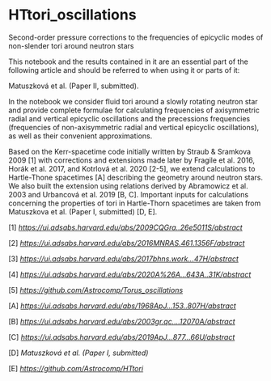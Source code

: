 # HTtori_oscillations

Second-order pressure corrections to the frequencies of epicyclic modes of non-slender tori around neutron stars

This notebook and the results contained in it are an essential part of the following article and should be referred to when using it or parts of it:

Matuszková et al. (Paper II, submitted).

In the notebook we consider fluid tori around a slowly rotating neutron star and provide complete formulae for calculating frequencies of axisymmetric radial and vertical epicyclic oscillations and the precessions frequencies (frequencies of non-axisymmetric radial and vertical epicyclic oscillations), as well as their convenient approximations.

Based on the Kerr-spacetime code initially written by Straub & Sramkova 2009 [1] with corrections and extensions made later by Fragile et al. 2016, Horák et al. 2017, and Kotrlová et al. 2020 [2-5], we extend calculations to Hartle-Thone spacetimes [A] describing the geometry around neutron stars. We also built the extension using relations derived by Abramowicz et al. 2003 and Urbancová et al. 2019 [B, C]. Important inputs for calculations concerning the properties of tori in Hartle-Thorn spacetimes are taken from Matuszkova et al. (Paper I, submitted) [D, E].

[1] *https://ui.adsabs.harvard.edu/abs/2009CQGra..26e5011S/abstract*


[2] *https://ui.adsabs.harvard.edu/abs/2016MNRAS.461.1356F/abstract*

[3] *https://ui.adsabs.harvard.edu/abs/2017bhns.work...47H/abstract*

[4] *https://ui.adsabs.harvard.edu/abs/2020A%26A...643A..31K/abstract*

[5] *https://github.com/Astrocomp/Torus_oscillations*

[A] *https://ui.adsabs.harvard.edu/abs/1968ApJ...153..807H/abstract*

[B] *https://ui.adsabs.harvard.edu/abs/2003gr.qc....12070A/abstract*

[C] *https://ui.adsabs.harvard.edu/abs/2019ApJ...877...66U/abstract*

[D] *Matuszková et al. (Paper I, submitted)*

[E] *https://github.com/Astrocomp/HTtori*
